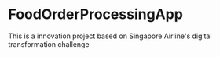 # FoodOrderProcessingApp
This is a innovation project based on Singapore Airline's digital transformation challenge
